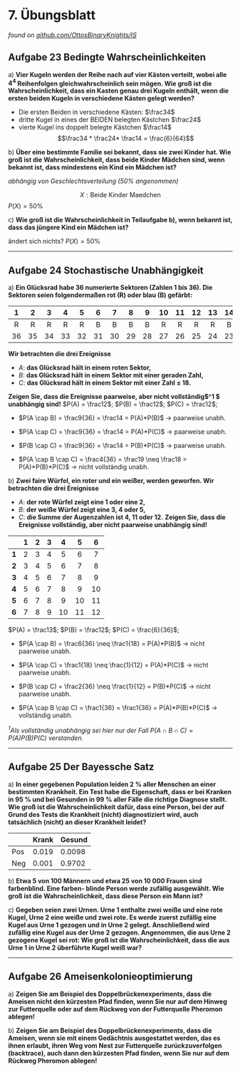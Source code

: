 # 7. Übungsblatt
*found on [github.com/OttosBinaryKnights/IS](https://github.com/OttosBinaryKnights/IS)*
## Aufgabe 23 Bedingte Wahrscheinlichkeiten
a) **Vier Kugeln werden der Reihe nach auf vier Kästen verteilt, wobei alle $4^4$ Reihenfolgen gleichwahrscheinlich sein mögen. Wie groß ist die Wahrscheinlichkeit, dass ein Kasten genau drei Kugeln enthält, wenn die ersten beiden Kugeln in verschiedene Kästen gelegt werden?**

* Die ersten Beiden in verschiedene Kästen: $\frac34$
* dritte Kugel in eines der BEIDEN belegten Kästchen $\frac24$
* vierte Kugel ins doppelt belegte Kästchen $\frac14$
$$\frac34 * \frac24* \frac14 = \frac{6}{64}$$

b) **Über eine bestimmte Familie sei bekannt, dass sie zwei Kinder hat. Wie groß ist die Wahrscheinlichkeit, dass beide Kinder Mädchen sind, wenn bekannt ist, dass mindestens ein Kind ein Mädchen ist?**

*abhängig von Geschlechtsverteilung (50% angenommen)*

$$X: \text{Beide Kinder Maedchen}$$
$P(X) = 50$%

c) **Wie groß ist die Wahrscheinlichkeit in Teilaufgabe b), wenn bekannt ist, dass das jüngere Kind ein Mädchen ist?**

ändert sich nichts?
$P(X) = 50$%

---
## Aufgabe 24 Stochastische Unabhängigkeit
a) **Ein Glücksrad habe 36 numerierte Sektoren (Zahlen 1 bis 36). Die Sektoren seien folgendermaßen rot (R) oder blau (B) gefärbt:**

|   1   |   2   |   3   |   4   |   5   |   6   |   7   |   8   |   9   |   10  |   11   |   12   |   13   |   14   |   15   |   16  |   17   |   18   |
| :---: | :---: | :---: | :---: | :---: | :---: | :---: | :---: | :---: | :---: | :---: | :---: | :---: | :---: | :---: | :---: | :---: | :---: |
|   R   |   R   |   R   |   R   |   R   |   B   |   B   |   B   |   B   |   R   |   R   |   R   |   R   |   B   |   B   |   B   |   B   |   B   |
|   36  |   35  |   34  |   33  |   32  |   31  |   30  |   29  |   28  |   27  |   26  |   25  |   24  |   23  |   22  |   21  |   20  |   19  |

 **Wir betrachten die drei Ereignisse**
* $A:$ **das Glücksrad hält in einem roten Sektor,**
* $B:$ **das Glücksrad hält in einem Sektor mit einer geraden Zahl,**
* $C:$ **das Glücksrad hält in einem Sektor mit einer Zahl ≤ 18.**

**Zeigen Sie, dass die Ereignisse paarweise, aber nicht vollständig$^1 $ unabhängig sind!**
$P(A) = \frac12$;
$P(B) = \frac12$;
$P(C) = \frac12$;
* $P(A \cap B) = \frac9{36} = \frac14 = P(A)*P(B)$
-> paarweise unabh.
* $P(A \cap C) = \frac9{36} = \frac14 = P(A)*P(C)$
-> paarweise unabh.
* $P(B \cap C) = \frac9{36} = \frac14 = P(B)*P(C)$
-> paarweise unabh.

* $P(A \cap B \cap C) = \frac4{36} = \frac19 \neq \frac18 = P(A)*P(B)*P(C)$
-> nicht vollständig unabh.


b) **Zwei faire Würfel, ein roter und ein weißer, werden geworfen. Wir betrachten die drei Ereignisse**
 * $A:$ **der rote Würfel zeigt eine 1 oder eine 2,**
 * $B:$ **der weiße Würfel zeigt eine 3, 4 oder 5,**
 * $C:$ **die Summe der Augenzahlen ist 4, 11 oder 12.**
**Zeigen Sie, dass die Ereignisse vollständig, aber nicht paarweise unabhängig sind!**

|   | 1 | 2 | 3 | 4 | 5 | 6 |
| :---: |:---: | :---: | :---: | :---: | :---: | :---: |
| **1** | 2 | 3 | 4 | 5 | 6 | 7 |
| **2** | 3 | 4 | 5 | 6 | 7 | 8 |
| **3** | 4 | 5 | 6 | 7 | 8 | 9 |
| **4** | 5 | 6 | 7 | 8 | 9 | 10|
| **5** | 6 | 7 | 8 | 9 | 10| 11|
| **6** | 7 | 8 | 9 | 10| 11| 12|

$P(A) = \frac13$;
$P(B) = \frac12$;
$P(C) = \frac{6}{36}$;
* $P(A \cap B) = \frac6{36} \neq \frac1{18} = P(A)*P(B)$
-> nicht paarweise unabh.
* $P(A \cap C) = \frac1{18} \neq \frac{1}{12} = P(A)*P(C)$
-> nicht paarweise unabh.
* $P(B \cap C) = \frac2{36} \neq \frac{1}{12} = P(B)*P(C)$
-> nicht paarweise unabh.

* $P(A \cap B \cap C) = \frac1{36} = \frac1{36} = P(A)*P(B)*P(C)$
-> vollständig unabh.

*$^1$Als vollständig unabhängig sei hier nur der Fall $P(A\cap B\cap C)=P(A)P(B)P(C)$ verstanden.*

---

## Aufgabe 25 Der Bayessche Satz

a) **In einer gegebenen Population leiden 2 % aller Menschen an einer bestimmten Krankheit. Ein Test habe die Eigenschaft, dass er bei Kranken in 95 % und bei Gesunden in 99 % aller Fälle die richtige Diagnose stellt. Wie groß ist die Wahrscheinlichkeit dafür, dass eine Person, bei der auf Grund des Tests die Krankheit (nicht) diagnostiziert wird, auch tatsächlich (nicht) an dieser Krankheit leidet?**

|   | Krank | Gesund |
| --- | --- | --- |
| Pos | 0.019 | 0.0098 |
| Neg | 0.001 | 0.9702 |


b) **Etwa 5 von 100 Männern und etwa 25 von 10 000 Frauen sind farbenblind. Eine farben- blinde Person werde zufällig ausgewählt. Wie groß ist die Wahrscheinlichkeit, dass diese Person ein Mann ist?**

c) **Gegeben seien zwei Urnen. Urne 1 enthalte zwei weiße und eine rote Kugel, Urne 2 eine weiße und zwei rote. Es werde zuerst zufällig eine Kugel aus Urne 1 gezogen und in Urne 2 gelegt. Anschließend wird zufällig eine Kugel aus der Urne 2 gezogen. Angenommen, die aus Urne 2 gezogene Kugel sei rot: Wie groß ist die Wahrscheinlichkeit, dass die aus Urne 1 in Urne 2 überführte Kugel weiß war?**

---
## Aufgabe 26 Ameisenkolonieoptimierung

a) **Zeigen Sie am Beispiel des Doppelbrückenexperiments, dass die Ameisen nicht den kürzesten Pfad finden, wenn Sie nur auf dem Hinweg zur Futterquelle oder auf dem Rückweg von der Futterquelle Pheromon ablegen!**


b) **Zeigen Sie am Beispiel des Doppelbrückenexperiments, dass die Ameisen, wenn sie mit einem Gedächtnis ausgestattet werden, das es ihnen erlaubt, ihren Weg vom Nest zur Futterquelle zurückzuverfolgen (backtrace), auch dann den kürzesten Pfad finden, wenn Sie nur auf dem Rückweg Pheromon ablegen!**
